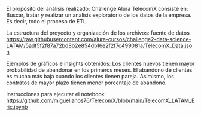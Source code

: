 El propósito del análisis realizado: Challenge Alura TelecomX consiste en: Buscar, tratar y realizar un analisis exploratorio de los datos de la empresa. Es decir, todo el proceso de ETL.

La estructura del proyecto y organización de los archivos: fuente de datos https://raw.githubusercontent.com/alura-cursos/challenge2-data-science-LATAM/5adf5f2f87a72bd8b2e854db16e2f2f7c499081a/TelecomX_Data.json

Ejemplos de gráficos e insights obtenidos: Los clientes nuevos tienen mayor probabilidad de abandonar en los primeros meses. El abandono de clientes es mucho más baja cuando los clientes tienen pareja. Asimismo, los contratos de mayor plazo tienen menor porcentaje de abandono.

Instrucciones para ejecutar el notebook: https://github.com/miguellanos76/TelecomX/blob/main/TelecomX_LATAM_Eric.ipynb
